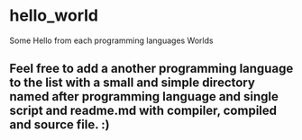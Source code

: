# hello_world
Some Hello from each programming languages Worlds

## Feel free to add a another programming language to the list with a small and simple directory named after programming language and single script and readme.md with compiler, compiled and source file. :)

